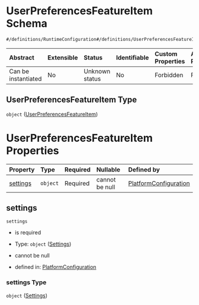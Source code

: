 # UserPreferencesFeatureItem Schema

```txt
#/definitions/RuntimeConfiguration#/definitions/UserPreferencesFeatureItem
```



| Abstract            | Extensible | Status         | Identifiable | Custom Properties | Additional Properties | Access Restrictions | Defined In                                                                              |
| :------------------ | :--------- | :------------- | :----------- | :---------------- | :-------------------- | :------------------ | :-------------------------------------------------------------------------------------- |
| Can be instantiated | No         | Unknown status | No           | Forbidden         | Forbidden             | none                | [contentScope.schema.json\*](../../out/contentScope.schema.json "open original schema") |

## UserPreferencesFeatureItem Type

`object` ([UserPreferencesFeatureItem](contentscope-definitions-userpreferencesfeatureitem.md))

# UserPreferencesFeatureItem Properties

| Property              | Type     | Required | Nullable       | Defined by                                                                                                                                                     |
| :-------------------- | :------- | :------- | :------------- | :------------------------------------------------------------------------------------------------------------------------------------------------------------- |
| [settings](#settings) | `object` | Required | cannot be null | [PlatformConfiguration](contentscope-definitions-settings.md "#/definitions/RuntimeConfiguration#/definitions/UserPreferencesFeatureItem/properties/settings") |

## settings



`settings`

*   is required

*   Type: `object` ([Settings](contentscope-definitions-settings.md))

*   cannot be null

*   defined in: [PlatformConfiguration](contentscope-definitions-settings.md "#/definitions/RuntimeConfiguration#/definitions/UserPreferencesFeatureItem/properties/settings")

### settings Type

`object` ([Settings](contentscope-definitions-settings.md))

